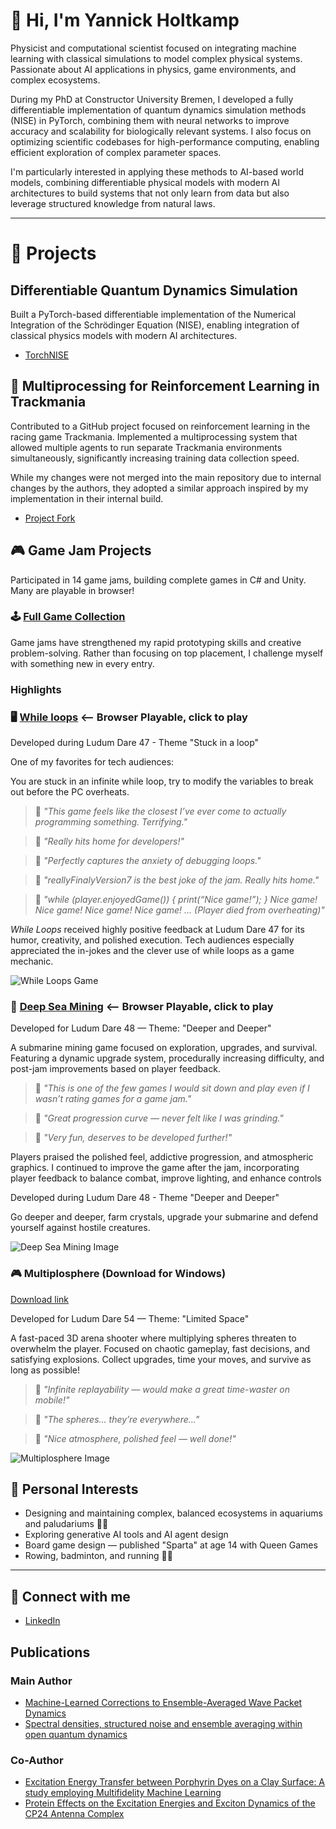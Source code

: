 # 👋 Hi, I'm Yannick Holtkamp

Physicist and computational scientist focused on integrating machine learning with classical simulations to model complex physical systems. Passionate about AI applications in physics, game environments, and complex ecosystems.

During my PhD at Constructor University Bremen, I developed a fully differentiable implementation of quantum dynamics simulation methods (NISE) in PyTorch, combining them with neural networks to improve accuracy and scalability for biologically relevant systems. I also focus on optimizing scientific codebases for high-performance computing, enabling efficient exploration of complex parameter spaces.

I'm particularly interested in applying these methods to AI-based world models, combining differentiable physical models with modern AI architectures to build systems that not only learn from data but also leverage structured knowledge from natural laws.

---

# 🧩 Projects

## Differentiable Quantum Dynamics Simulation
Built a PyTorch-based differentiable implementation of the Numerical Integration of the Schrödinger Equation (NISE), enabling integration of classical physics models with modern AI architectures.

- [TorchNISE](https://github.com/CPBPG/TorchNISE)


## 🚗 Multiprocessing for Reinforcement Learning in Trackmania
Contributed to a GitHub project focused on reinforcement learning in the racing game Trackmania. Implemented a multiprocessing system that allowed multiple agents to run separate Trackmania environments simultaneously, significantly increasing training data collection speed.

While my changes were not merged into the main repository due to internal changes by the authors, they adopted a similar approach inspired by my implementation in their internal build.

- [Project Fork](https://github.com/ausstein/trackmania_rl_public)
## 🎮 Game Jam Projects
Participated in 14 game jams, building complete games in C# and Unity. Many are playable in browser!
### 🕹️  [Full Game Collection](https://ldjam.com/users/ausstein/games)

Game jams have strengthened my rapid prototyping skills and creative problem-solving. 
Rather than focusing on top placement, I challenge myself with something new in every entry.
### Highlights

### 🖥️ [While loops](https://ausstein.itch.io/stuckinthewhileloop) <-- Browser Playable, click to play

Developed during Ludum Dare 47 - Theme "Stuck in a loop"

One of my favorites for tech audiences:

You are stuck in an infinite while loop, try to modify the variables to break out before the PC overheats.

> 💬 *"This game feels like the closest I’ve ever come to actually programming something. Terrifying."*

> 💬 *"Really hits home for developers!"*

> 💬 *"Perfectly captures the anxiety of debugging loops."*

> 💬 *"reallyFinalyVersion7 is the best joke of the jam. Really hits home."*

> 💬 *"while (player.enjoyedGame()) { print(“Nice game!”); } Nice game! Nice game! Nice game! Nice game! … (Player died from overheating)"*

*While Loops* received highly positive feedback at Ludum Dare 47 for its humor, creativity, and polished execution. Tech audiences especially appreciated the in-jokes and the clever use of while loops as a game mechanic.


![While Loops Game](https://img.itch.zone/aW1hZ2UvNzc2MTU4LzQzNDYyMTguZ2lm/794x1000/jYpdXA.gif)



### 🦑 [Deep Sea Mining](https://ausstein.itch.io/deep-sea-mining-post-ld) <-- Browser Playable, click to play

Developed for Ludum Dare 48 — Theme: "Deeper and Deeper"

A submarine mining game focused on exploration, upgrades, and survival. Featuring a dynamic upgrade system, procedurally increasing difficulty, and post-jam improvements based on player feedback.

> 💬  *"This is one of the few games I would sit down and play even if I wasn’t rating games for a game jam."*

> 💬  *"Great progression curve — never felt like I was grinding."*

> 💬  *"Very fun, deserves to be developed further!"*

Players praised the polished feel, addictive progression, and atmospheric graphics. I continued to improve the game after the jam, incorporating player feedback to balance combat, improve lighting, and enhance controls

  
Developed during Ludum Dare 48 - Theme "Deeper and Deeper"

Go deeper and deeper, farm crystals, upgrade your submarine and defend yourself against hostile creatures.

![Deep Sea Mining Image](https://static.jam.host/raw/7a3/22/z/3f451.png)

### 🎮 Multiplosphere (Download for Windows)

[Download link](https://files.jam.host/uploads/$372739/MULTIPLOSHPERE_POST_JAM_0.0.1.zip)

Developed for Ludum Dare 54 — Theme: "Limited Space"

A fast-paced 3D arena shooter where multiplying spheres threaten to overwhelm the player. Focused on chaotic gameplay, fast decisions, and satisfying explosions. Collect upgrades, time your moves, and survive as long as possible!

> 💬 *"Infinite replayability — would make a great time-waster on mobile!"*

> 💬 *"The spheres... they’re everywhere..."*

> 💬 *"Nice atmosphere, polished feel — well done!"*

![Multiplosphere Image](https://static.jam.host/raw/7a3/22/z/5f28b.jpg)


## 🧬 Personal Interests

- Designing and maintaining complex, balanced ecosystems in aquariums and paludariums 🌿🐠
- Exploring generative AI tools and AI agent design
- Board game design — published "Sparta" at age 14 with Queen Games
- Rowing, badminton, and running 🏃‍♂️

---

## 🔗 Connect with me
- [LinkedIn](https://www.linkedin.com/in/yannick-holtkamp/)
  
## Publications
### Main Author
- [Machine-Learned Corrections to Ensemble-Averaged Wave Packet Dynamics](https://doi.org/10.1063/5.0166694)
- [Spectral densities, structured noise and ensemble averaging within open quantum dynamics](https://doi.org/10.1063/5.0224807)
### Co-Author
- [Excitation Energy Transfer between Porphyrin Dyes on a Clay Surface: A study employing Multifidelity Machine Learning](https://doi.org/10.48550/arXiv.2410.20551)
- [Protein Effects on the Excitation Energies and Exciton Dynamics of the CP24 Antenna Complex](https://doi.org/10.1021/acs.jpcb.4c01637)


<!--
**ausstein/ausstein** is a ✨ _special_ ✨ repository because its `README.md` (this file) appears on your GitHub profile.

Here are some ideas to get you started:

- 🔭 I’m currently working on ...
- 🌱 I’m currently learning ...
- 👯 I’m looking to collaborate on ...
- 🤔 I’m looking for help with ...
- 💬 Ask me about ...
- 📫 How to reach me: ...
- 😄 Pronouns: ...
- ⚡ Fun fact: ...
-->
